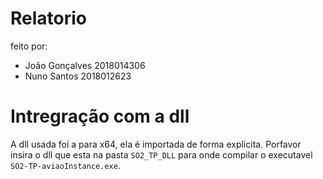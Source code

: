 # Relatorio
feito por:
 - João Gonçalves 2018014306
 - Nuno Santos 2018012623             

# Intregração com a dll
A dll usada foi a para x64, ela é importada de forma explicita.
Porfavor insira o dll que esta na pasta `SO2_TP_DLL` para onde compilar o executavel `SO2-TP-aviaoInstance.exe`.




